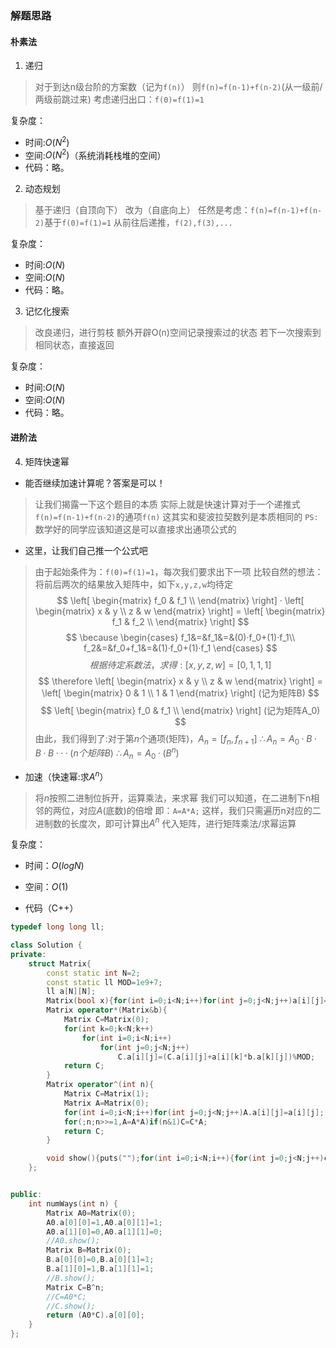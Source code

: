 ### 解题思路
#### 朴素法
1. 递归
> 对于到达n级台阶的方案数（记为`f(n)`）
> 则`f(n)=f(n-1)+f(n-2)`(从一级前/两级前跳过来)
> 考虑递归出口：`f(0)=f(1)=1`

 复杂度：
- 时间:$O(N^2)$
- 空间:$O(N^2)$（系统消耗栈堆的空间）
- 代码：略。

2. 动态规划
> 基于递归（自顶向下）
> 改为（自底向上）
> 任然是考虑：`f(n)=f(n-1)+f(n-2)`基于`f(0)=f(1)=1`
> 从前往后递推，`f(2),f(3),...`

复杂度：
- 时间:$O(N)$
- 空间:$O(N)$
- 代码：略。



3. 记忆化搜索
> 改良递归，进行剪枝
> 额外开辟O(n)空间记录搜索过的状态
> 若下一次搜索到相同状态，直接返回

复杂度：
- 时间:$O(N)$
- 空间:$O(N)$
- 代码：略。

#### 进阶法

4. 矩阵快速幂
- 能否继续加速计算呢？答案是可以！
> 让我们揭露一下这个题目的本质
> 实际上就是快速计算对于一个递推式`f(n)=f(n-1)+f(n-2)`的通项`f(n)`
> 这其实和斐波拉契数列是本质相同的
> `PS:`数学好的同学应该知道这是可以直接求出通项公式的
- 这里，让我们自己推一个公式吧
> 由于起始条件为：`f(0)=f(1)=1`，每次我们要求出下一项
> 比较自然的想法：将前后两次的结果放入矩阵中，如下`x,y,z,w`均待定
$$
\left[ \begin{matrix}
f_0 & f_1 \\
\end{matrix} \right]
·
\left[ \begin{matrix}
x & y \\
z & w
\end{matrix} \right]
=
\left[ \begin{matrix}
f_1 & f_2 \\
\end{matrix} \right]
$$
$$
\because 
\begin{cases} 
f_1&=&f_1&=&(0)·f_0+(1)·f_1\\
f_2&=&f_0+f_1&=&(1)·f_0+(1)·f_1
\end{cases}
$$
$$
根据待定系数法，求得:[x,y,z,w]=[0,1,1,1]
$$
$$
\therefore
\left[ \begin{matrix}
x & y \\
z & w
\end{matrix} \right]
=
\left[ \begin{matrix}
0 & 1 \\
1 & 1
\end{matrix} \right]
(记为矩阵B)
$$
$$
\left[ \begin{matrix}
f_0 & f_1 \\
\end{matrix} \right]
(记为矩阵A_0)
$$
> 由此，我们得到了:对于第$n$个通项(矩阵)，$A_n=[f_n,f_{n+1}]$
> $\therefore A_n=A_0·B·B·B···(n个矩阵B)$
> $\therefore A_n=A_0·(B^n)$

- 加速（快速幂:求$A^n$）
> 将$n$按照二进制位拆开，运算乘法，来求幂
> 我们可以知道，在二进制下n相邻的两位，对应$A$(底数)的倍增
> 即：`A=A*A;`
> 这样，我们只需遍历n对应的二进制数的长度次，即可计算出$A^n$
> 代入矩阵，进行矩阵乘法/求幂运算

复杂度：
- 时间：$O(logN)$
- 空间：$O(1)$

- 代码（C++）

```cpp
typedef long long ll;

class Solution {
private:
    struct Matrix{
        const static int N=2;
        const static ll MOD=1e9+7;
        ll a[N][N];
        Matrix(bool x){for(int i=0;i<N;i++)for(int j=0;j<N;j++)a[i][j]=x?i==j:0;}
        Matrix operator*(Matrix&b){
            Matrix C=Matrix(0);
            for(int k=0;k<N;k++)
                for(int i=0;i<N;i++)
                    for(int j=0;j<N;j++)
                        C.a[i][j]=(C.a[i][j]+a[i][k]*b.a[k][j])%MOD;
            return C;
        }
        Matrix operator^(int n){
            Matrix C=Matrix(1);
            Matrix A=Matrix(0);
            for(int i=0;i<N;i++)for(int j=0;j<N;j++)A.a[i][j]=a[i][j];
            for(;n;n>>=1,A=A*A)if(n&1)C=C*A;
            return C;
        }

        void show(){puts("");for(int i=0;i<N;i++){for(int j=0;j<N;j++)cout<<a[i][j]<<" ";puts("");}}
    };


public:
    int numWays(int n) {
        Matrix A0=Matrix(0);
        A0.a[0][0]=1,A0.a[0][1]=1;
        A0.a[1][0]=0,A0.a[1][1]=0;
        //A0.show();
        Matrix B=Matrix(0);
        B.a[0][0]=0,B.a[0][1]=1;
        B.a[1][0]=1,B.a[1][1]=1;
        //B.show();
        Matrix C=B^n;
        //C=A0*C;
        //C.show();        
        return (A0*C).a[0][0];
    }
};
```
